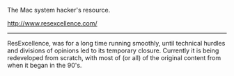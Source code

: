 

The Mac system hacker's resource.

http://www.resexcellence.com/

----

ResExcellence, was for a long time running smoothly, until technical hurdles and divisions of opinions led to its temporary closure. Currently it is being redeveloped from scratch, with most of (or all) of the original content from when it began in the 90's.
